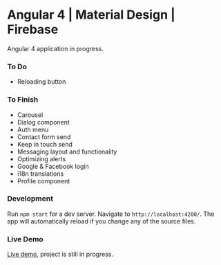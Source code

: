 # Angular 4 | Material Design | Firebase

<p>Angular 4 application in progress.</p>

### To Do
* Reloading button

### To Finish
* Carousel
* Dialog component
* Auth menu
* Contact form send
* Keep in touch send
* Messaging layout and functionality
* Optimizing alerts
* Google & Facebook login
* i18n translations
* Profile component

### Development

Run `npm start` for a dev server. Navigate to `http://localhost:4200/`. The app will automatically reload if you change any of the source files.

### Live Demo

[Live demo](http://angular4.jerouw.nl), project is still in progress.

